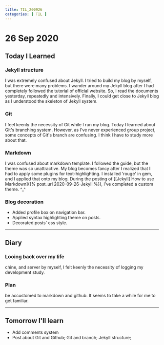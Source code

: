 ```yaml
---
title: TIL_200926
categories: [ TIL ]
---
```

# 26 Sep 2020

## Today I Learned

### Jekyll structure

I was extremely confused about Jekyll. I tried to build my blog by myself, but there were many problems. I wander around my Jekyll blog after I had completely followed the tutorial of official website. So, I read the documents yesterday, repeatedly and intensively. Finally, I could get close to Jekyll blog as I understood the skeleton of Jekyll system.

### Git

I feel keenly the necessity of Git while I run my blog. Today I learned about Git's branching system. However, as I've never experienced group project, some concepts of Git's branch are confusing. I think I have to study more about that.

### Markdown

I was confused about markdown template. I followed the guide, but the theme was so unattractive. My blog becomes fancy after I realized that I had to apply some plugins for text-highlighting. I installed 'rouge' in gem, and I applied that onto my blog. During the posting of [[Jekyll] How to use Markdown]({% post_url 2020-09-26-Jekyll %}), I've completed a custom theme. ^_^

### Blog decoration

* Added profile box on navigation bar.
* Applied syntax highlighting theme on posts.
* Decorated posts' css style.

---

## Diary

### Looing back over my life

chine, and server by myself, I felt keenly the necessity of logging my development study.

### Plan

be accustomed to markdown and github. It seems to take a while for me to get familiar.

---

## Tomorrow I'll learn
* Add comments system
* Post about Git and Github; Git and branch; Jekyll structure; 